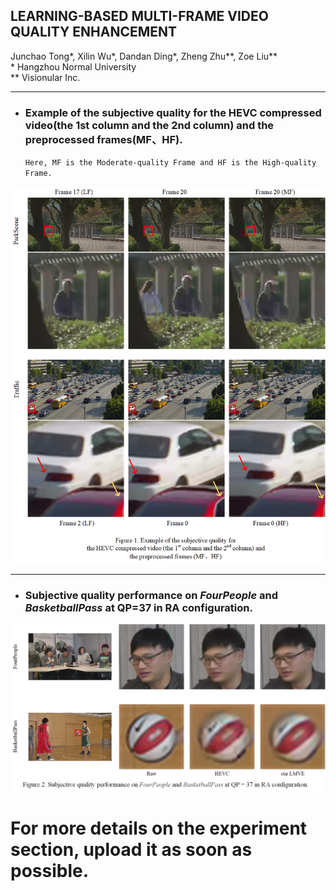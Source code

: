 ## LEARNING-BASED MULTI-FRAME VIDEO QUALITY ENHANCEMENT
Junchao Tong*, Xilin Wu*, Dandan Ding*, Zheng Zhu**, Zoe Liu**<br>
\* Hangzhou Normal University<br>
** Visionular Inc.<br>

___
* ### Example of the subjective quality for the HEVC compressed video(the 1st column and the 2nd column) and the preprocessed frames(MF、HF).
    `Here, MF is the Moderate-quality Frame and HF is the High-quality Frame.`
    
![](https://github.com/IVC-Projects/LMVE/blob/master/READYME_PNG/主观图排版_wraped.png)

___
* ### Subjective quality performance on *FourPeople* and *BasketballPass* at QP=37 in RA configuration.
![](https://github.com/IVC-Projects/LMVE/blob/master/READYME_PNG/主观图排版_LMVE.png)<br>


# For more details on the experiment section, upload it as soon as possible.
